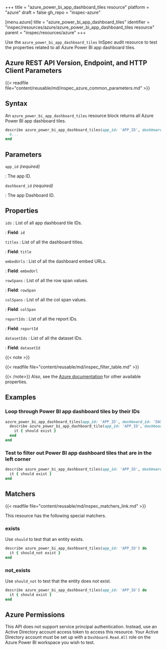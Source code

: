 +++
title = "azure_power_bi_app_dashboard_tiles resource"
platform = "azure"
draft = false
gh_repo = "inspec-azure"

[menu.azure]
title = "azure_power_bi_app_dashboard_tiles"
identifier = "inspec/resources/azure/azure_power_bi_app_dashboard_tiles resource"
parent = "inspec/resources/azure"
+++

Use the `azure_power_bi_app_dashboard_tiles` InSpec audit resource to test the properties related to all Azure Power BI app dashboard tiles.

## Azure REST API Version, Endpoint, and HTTP Client Parameters

{{< readfile file="content/reusable/md/inspec_azure_common_parameters.md" >}}

## Syntax

An `azure_power_bi_app_dashboard_tiles` resource block returns all Azure Power BI app dashboard tiles.

```ruby
describe azure_power_bi_app_dashboard_tiles(app_id: 'APP_ID', dashboard_id: 'DASHBOARD_ID') do
  #...
end
```

## Parameters

`app_id` _(required)_

: The app ID.

`dashboard_id` _(required)_

: The app Dashboard ID.

## Properties

`ids`
: List of all app dashboard tile IDs.

: **Field**: `id`

`titles`
: List of all the dashboard titles.

: **Field**: `title`

`embedUrls`
: List of all the dashboard embed URLs.

: **Field**: `embedUrl`

`rowSpans`
: List of all the row span values.

: **Field**: `rowSpan`

`colSpans`
: List of all the col span values.

: **Field**: `colSpan`

`reportIds`
: List of all the report IDs.

: **Field**: `reportId`

`datasetIds`
: List of all the dataset IDs.

: **Field**: `datasetId`

{{< note >}}

{{< readfile file="content/reusable/md/inspec_filter_table.md" >}}

{{< /note>}}
Also, see the [Azure documentation](https://docs.microsoft.com/en-us/rest/api/power-bi/apps/get-tiles) for other available properties.

## Examples

### Loop through Power BI app dashboard tiles by their IDs

```ruby
azure_power_bi_app_dashboard_tiles(app_id: 'APP_ID', dashboard_id: 'DASHBOARD_ID').ids.each do |id|
  describe azure_power_bi_app_dashboard_tile(app_id: 'APP_ID', dashboard_id: 'DASHBOARD_ID', tile_id: id) do
    it { should exist }
  end
end
```

### Test to filter out Power BI app dashboard tiles that are in the left corner

```ruby
describe azure_power_bi_app_dashboard_tiles(app_id: 'APP_ID', dashboard_id: 'DASHBOARD_ID').where(rowSpan: 0, colSpan: 0) do
  it { should exist }
end
```

## Matchers

{{< readfile file="content/reusable/md/inspec_matchers_link.md" >}}

This resource has the following special matchers.

### exists

Use `should` to test that an entity exists.

```ruby
describe azure_power_bi_app_dashboard_tiles(app_id: 'APP_ID') do
  it { should_not exist }
end
```

### not_exists

Use `should_not` to test that the entity does not exist.

```ruby
describe azure_power_bi_app_dashboard_tiles(app_id: 'APP_ID') do
  it { should exist }
end
```

## Azure Permissions

This API does not support service principal authentication. Instead, use an Active Directory account access token to access this resource.
Your Active Directory account must be set up with a `Dashboard.Read.All` role on the Azure Power BI workspace you wish to test.
